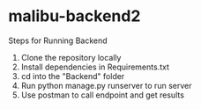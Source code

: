 # malibu-backend2

Steps for Running Backend
1. Clone the repository locally
2. Install dependencies in Requirements.txt
3. cd into the "Backend" folder
4. Run python manage.py runserver to run server
5. Use postman to call endpoint and get results
